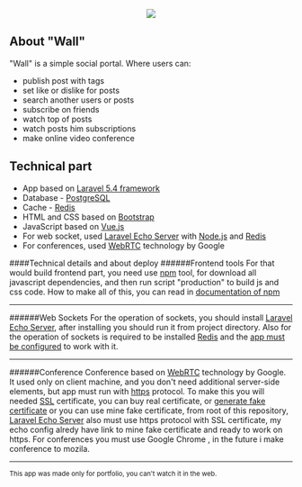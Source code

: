 <p align="center"><img src="https://s8.hostingkartinok.com/uploads/images/2017/05/27bb4b850fc5a3d90fbc14838eda8591.png"></p>

## About "Wall"
"Wall" is a simple social portal. Where users can:
- publish post with tags
- set like or dislike for posts
- search another users or posts
- subscribe on friends
- watch top of posts
- watch posts him subscriptions
- make online video conference

## Technical part
- App based on [Laravel 5.4 framework](https://laravel.com/)
- Database - [PostgreSQL](https://www.postgresql.org/)
- Cache - [Redis](https://redis.io/)
- HTML and CSS based on [Bootstrap](http://getbootstrap.com/)
- JavaScript based on [Vue.js](https://vuejs.org/)
- For web socket, used [Laravel Echo Server](https://github.com/tlaverdure/laravel-echo-server) with [Node.js](https://nodejs.org/en/) and [Redis](https://redis.io/)
- For conferences, used [WebRTC](https://webrtc.org/) technology by Google

####Technical details and about deploy
######Frontend tools
For that would build frontend part, you need use [npm](https://www.npmjs.com/) tool, for download all javascript dependencies, and then run script "production" to build js and css code.
How to make all of this, you can read in [documentation of npm](https://docs.npmjs.com/)

---

######Web Sockets
For the operation of sockets, you should install [Laravel Echo Server](https://github.com/tlaverdure/laravel-echo-server), after installing you should run it from project directory.
Also for the operation of sockets is required to be installed [Redis](https://redis.io/) and the [app must be configured](https://laravel.com/docs/5.4/redis#configuration) to work with it.

---

######Conference 
Conference based on [WebRTC](https://webrtc.org/) technology by Google. It used only on client machine, and you don't need additional server-side elements, but app must run with [https](https://en.wikipedia.org/wiki/HTTPS) protocol. To make this you will needed [SSL](https://www.globalsign.com/en/ssl-information-center/what-is-an-ssl-certificate/) certificate, you can buy real certificate, or [generate fake certificate](http://www.akadia.com/services/ssh_test_certificate.html)  or you can use mine fake certificate, from root of this repository, [Laravel Echo Server](https://github.com/tlaverdure/laravel-echo-server) also  must use https protocol with SSL certificate, my echo config alredy have link to mine fake certificate and ready to work on https. For conferences you must use Google Chrome , in the future i make conference to mozila.

---
<small>This app was made only for portfolio, you can't watch it in the web.</small>